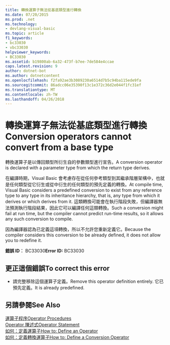 ```yaml
---
title: 轉換運算子無法從基底類型進行轉換
ms.date: 07/20/2015
ms.prod: .net
ms.technology:
- devlang-visual-basic
ms.topic: article
f1_keywords:
- bc33030
- vbc33030
helpviewer_keywords:
- BC33030
ms.assetid: b19800ab-6a32-473f-b7ee-7de584e4ccae
caps.latest.revision: 9
author: dotnet-bot
ms.author: dotnetcontent
ms.openlocfilehash: f2fa92ae3b3089230a6514d7b5c94ba115ede9fa
ms.sourcegitcommit: 86adcc06e35390f13c1e372c36d2e044f1fc31ef
ms.translationtype: MT
ms.contentlocale: zh-TW
ms.lasthandoff: 04/26/2018
---
```

# <a name="conversion-operators-cannot-convert-from-a-base-type"></a><span data-ttu-id="65774-102">轉換運算子無法從基底類型進行轉換</span><span class="sxs-lookup"><span data-stu-id="65774-102">Conversion operators cannot convert from a base type</span></span>
<span data-ttu-id="65774-103">轉換運算子是以傳回類型所衍生自的參數類型進行宣告。</span><span class="sxs-lookup"><span data-stu-id="65774-103">A conversion operator is declared with a parameter type from which the return type derives.</span></span>  
  
 <span data-ttu-id="65774-104">在編譯時期，Visual Basic 會考慮存在從任何參考類型到其繼承階層架構中，也就是任何類型從它衍生或從中衍生的任何類型的預先定義的轉換。</span><span class="sxs-lookup"><span data-stu-id="65774-104">At compile time, Visual Basic considers a predefined conversion to exist from any reference type to any type in its inheritance hierarchy, that is, any type from which it derives or which derives from it.</span></span> <span data-ttu-id="65774-105">這類轉換可能會在執行階段失敗，但編譯器無法預測執行階段結果，因此它可以編譯任何這類轉換。</span><span class="sxs-lookup"><span data-stu-id="65774-105">Such a conversion might fail at run time, but the compiler cannot predict run-time results, so it allows any such conversion to compile.</span></span>  
  
 <span data-ttu-id="65774-106">因為編譯器認為已定義這項轉換，所以不允許您重新定義它。</span><span class="sxs-lookup"><span data-stu-id="65774-106">Because the compiler considers this conversion to be already defined, it does not allow you to redefine it.</span></span>  
  
 <span data-ttu-id="65774-107">**錯誤 ID︰** BC33030</span><span class="sxs-lookup"><span data-stu-id="65774-107">**Error ID:** BC33030</span></span>  
  
## <a name="to-correct-this-error"></a><span data-ttu-id="65774-108">更正這個錯誤</span><span class="sxs-lookup"><span data-stu-id="65774-108">To correct this error</span></span>  
  
-   <span data-ttu-id="65774-109">請完整移除這個運算子定義。</span><span class="sxs-lookup"><span data-stu-id="65774-109">Remove this operator definition entirely.</span></span> <span data-ttu-id="65774-110">它已預先定義。</span><span class="sxs-lookup"><span data-stu-id="65774-110">It is already predefined.</span></span>  
  
## <a name="see-also"></a><span data-ttu-id="65774-111">另請參閱</span><span class="sxs-lookup"><span data-stu-id="65774-111">See Also</span></span>  
 [<span data-ttu-id="65774-112">運算子程序</span><span class="sxs-lookup"><span data-stu-id="65774-112">Operator Procedures</span></span>](../../visual-basic/programming-guide/language-features/procedures/operator-procedures.md)  
 [<span data-ttu-id="65774-113">Operator 陳述式</span><span class="sxs-lookup"><span data-stu-id="65774-113">Operator Statement</span></span>](../../visual-basic/language-reference/statements/operator-statement.md)  
 [<span data-ttu-id="65774-114">如何：定義運算子</span><span class="sxs-lookup"><span data-stu-id="65774-114">How to: Define an Operator</span></span>](../../visual-basic/programming-guide/language-features/procedures/how-to-define-an-operator.md)  
 [<span data-ttu-id="65774-115">如何：定義轉換運算子</span><span class="sxs-lookup"><span data-stu-id="65774-115">How to: Define a Conversion Operator</span></span>](../../visual-basic/programming-guide/language-features/procedures/how-to-define-a-conversion-operator.md)

